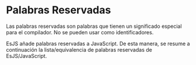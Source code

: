 # Palabras Reservadas

Las palabras reservadas son palabras que tienen un significado especial para el compilador. No se pueden usar como identificadores.

EsJS añade palabras reservadas a JavaScript. De esta manera, se resume a continuación la lista/equivalencia de palabras reservadas de EsJS/JavaScript.

<!--@include: ./reserved-words.md-->

